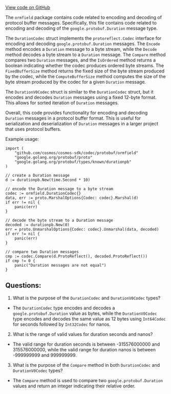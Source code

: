 [View code on GitHub](https://github.com/cosmos/cosmos-sdk.git/orm/encoding/ormfield/duration.go)

The `ormfield` package contains code related to encoding and decoding of protocol buffer messages. Specifically, this file contains code related to encoding and decoding of the `google.protobuf.Duration` message type. 

The `DurationCodec` struct implements the `protoreflect.Codec` interface for encoding and decoding `google.protobuf.Duration` messages. The `Encode` method encodes a `Duration` message to a byte stream, while the `Decode` method decodes a byte stream to a `Duration` message. The `Compare` method compares two `Duration` messages, and the `IsOrdered` method returns a boolean indicating whether the codec produces ordered byte streams. The `FixedBufferSize` method returns the fixed size of the byte stream produced by the codec, while the `ComputeBufferSize` method computes the size of the byte stream produced by the codec for a given `Duration` message.

The `DurationV0Codec` struct is similar to the `DurationCodec` struct, but it encodes and decodes `Duration` messages using a fixed 12-byte format. This allows for sorted iteration of `Duration` messages.

Overall, this code provides functionality for encoding and decoding `Duration` messages in a protocol buffer format. This is useful for serialization and deserialization of `Duration` messages in a larger project that uses protocol buffers. 

Example usage:

```
import (
    "github.com/cosmos/cosmos-sdk/codec/protobuf/ormfield"
    "google.golang.org/protobuf/proto"
    "google.golang.org/protobuf/types/known/durationpb"
)

// create a Duration message
d := durationpb.New(time.Second * 10)

// encode the Duration message to a byte stream
codec := ormfield.DurationCodec{}
data, err := proto.MarshalOptions{Codec: codec}.Marshal(d)
if err != nil {
    panic(err)
}

// decode the byte stream to a Duration message
decoded := durationpb.New(0)
err = proto.UnmarshalOptions{Codec: codec}.Unmarshal(data, decoded)
if err != nil {
    panic(err)
}

// compare two Duration messages
cmp := codec.Compare(d.ProtoReflect(), decoded.ProtoReflect())
if cmp != 0 {
    panic("Duration messages are not equal")
}
```
## Questions: 
 1. What is the purpose of the `DurationCodec` and `DurationV0Codec` types?
- The `DurationCodec` type encodes and decodes a `google.protobuf.Duration` value as bytes, while the `DurationV0Codec` type encodes and decodes the same value as 12 bytes using `Int64Codec` for seconds followed by `Int32Codec` for nanos.

2. What is the range of valid values for duration seconds and nanos?
- The valid range for duration seconds is between -315576000000 and 315576000000, while the valid range for duration nanos is between -999999999 and 999999999.

3. What is the purpose of the `Compare` method in both `DurationCodec` and `DurationV0Codec` types?
- The `Compare` method is used to compare two `google.protobuf.Duration` values and return an integer indicating their relative order.